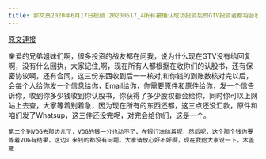 ```yaml
---
title: 郭文贵2020年6月17日视频 20200617_4所有被确认成功投资后的GTV投资者都将会收到一封投资成功确认函没有被退款的战友不用咨询请耐心等待回复
---
```


[原文連接](https://gnews.org/ThreadView/53479337)

亲爱的兄弟姐妹们啊，很多投资的战友都在问我，说为什么现在GTV没有给回复啊，没有什么回执，大家记住,啊，现在所有人都根据在收你们的认股书，还有保密协议啊，还有合同，这三份东西收到后一一核对,和你钱的到账数核对完以后，会每个人给你发一个信息给你，Email给你，你需要原件和原件给你，发一个信告诉你，收到你多少钱收到你认股书，你获得了多少股权都会给你，同时你可以上网站上去查，大家等着别着急，因为现在所有的东西还都，这三点还没汇款，原件和咱们发了Whatsup，这三件还没完呢，对完会给你们，这是一个。

  

    第二个到VOG去那边儿了，VOG的钱一分也动不了，在银行冻结着呢，然后呢，这个那个钱你要等着VOG有结果，这边汇来钱的都没有问题。大家请放心好不好啊，现在我给大家说一下，木盖撒
